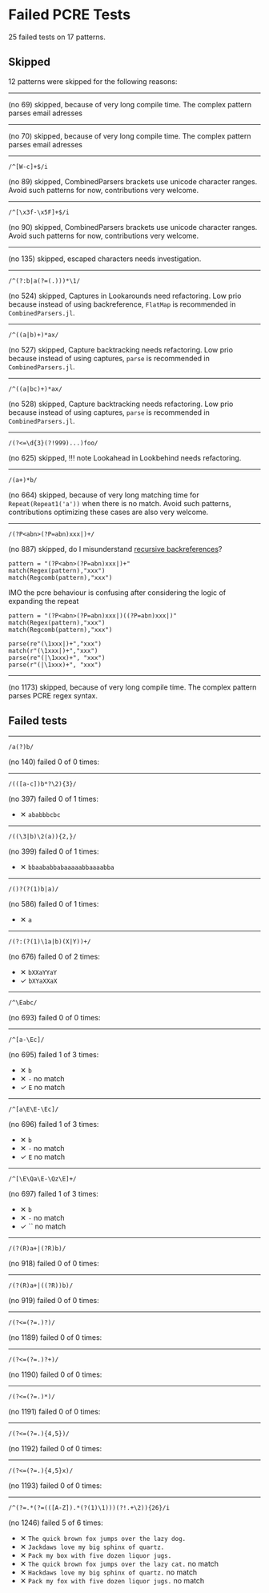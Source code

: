 
# Failed PCRE Tests
25 failed tests on 17 patterns.


## Skipped
12 patterns were skipped for the following reasons:


---


(no 69) skipped, because of very long compile time. The complex pattern parses email adresses

---


(no 70) skipped, because of very long compile time. The complex pattern parses email adresses

---

```
/^[W-c]+$/i
```

(no 89) skipped, CombinedParsers brackets use unicode character ranges. Avoid such patterns for now, contributions very welcome.


---

```
/^[\x3f-\x5F]+$/i
```

(no 90) skipped, CombinedParsers brackets use unicode character ranges. Avoid such patterns for now, contributions very welcome.


---


(no 135) skipped, escaped characters needs investigation.

---

```
/^(?:b|a(?=(.)))*\1/
```

(no 524) skipped, Captures in Lookarounds need refactoring. Low prio because instead of using backreference, `FlatMap` is recommended in `CombinedParsers.jl`.


---

```
/^((a|b)+)*ax/
```

(no 527) skipped, Capture backtracking needs refactoring. Low prio because instead of using captures, `parse` is recommended in `CombinedParsers.jl`.


---

```
/^((a|bc)+)*ax/
```

(no 528) skipped, Capture backtracking needs refactoring. Low prio because instead of using captures, `parse` is recommended in `CombinedParsers.jl`.


---

```
/(?<=\d{3}(?!999)...)foo/
```

(no 625) skipped, 
!!! note
    Lookahead in Lookbehind needs refactoring.


---

```
/(a+)*b/
```

(no 664) skipped, because of very long matching time for `Repeat(Repeat1('a'))` when there is no match. Avoid such patterns, contributions optimizing these cases are also very welcome.


---

```
/(?P<abn>(?P=abn)xxx|)+/
```

(no 887) skipped, do I misunderstand [recursive backreferences](https://www.pcre.org/original/doc/html/pcrepattern.html#SEC19)?

```@repl session
pattern = "(?P<abn>(?P=abn)xxx|)+"
match(Regex(pattern),"xxx")
match(Regcomb(pattern),"xxx")
```

IMO the pcre behaviour is confusing after considering the logic of expanding the repeat
```@repl session
pattern = "(?P<abn>(?P=abn)xxx|)((?P=abn)xxx|)"
match(Regex(pattern),"xxx")
match(Regcomb(pattern),"xxx")
```



```@repl session
parse(re"(\1xxx|)+","xxx")
match(r"(\1xxx|)+","xxx")
parse(re"(|\1xxx)+", "xxx")
parse(r"(|\1xxx)+", "xxx")
```




---


(no 1173) skipped, because of very long compile time. The complex pattern parses PCRE regex syntax.

## Failed tests


---

```
/a(?)b/
```
(no 140) failed  0 of 0 times:

---

```
/(([a-c])b*?\2){3}/
```
(no 397) failed  0 of 1 times:
- ✕ `ababbbcbc`

---

```
/((\3|b)\2(a)){2,}/
```
(no 399) failed  0 of 1 times:
- ✕ `bbaababbabaaaaabbaaaabba`

---

```
/()?(?(1)b|a)/
```
(no 586) failed  0 of 1 times:
- ✕ `a`

---

```
/(?:(?(1)\1a|b)(X|Y))+/
```
(no 676) failed  0 of 2 times:
- ✕ `bXXaYYaY`
- ✓ `bXYaXXaX`

---

```
/^\Eabc/
```
(no 693) failed  0 of 0 times:

---

```
/^[a-\Ec]/
```
(no 695) failed  1 of 3 times:
- ✕ `b`
- ✕ `-` no match
- ✓ `E` no match

---

```
/^[a\E\E-\Ec]/
```
(no 696) failed  1 of 3 times:
- ✕ `b`
- ✕ `-` no match
- ✓ `E` no match

---

```
/^[\E\Qa\E-\Qz\E]+/
```
(no 697) failed  1 of 3 times:
- ✕ `b`
- ✕ `-` no match
- ✓ `` no match

---

```
/(?(R)a+|(?R)b)/
```
(no 918) failed  0 of 0 times:

---

```
/(?(R)a+|((?R))b)/
```
(no 919) failed  0 of 0 times:

---

```
/(?<=(?=.)?)/
```
(no 1189) failed  0 of 0 times:

---

```
/(?<=(?=.)?+)/
```
(no 1190) failed  0 of 0 times:

---

```
/(?<=(?=.)*)/
```
(no 1191) failed  0 of 0 times:

---

```
/(?<=(?=.){4,5})/
```
(no 1192) failed  0 of 0 times:

---

```
/(?<=(?=.){4,5}x)/
```
(no 1193) failed  0 of 0 times:

---

```
/^(?=.*(?=(([A-Z]).*(?(1)\1)))(?!.+\2)){26}/i
```
(no 1246) failed  5 of 6 times:
- ✕ `The quick brown fox jumps over the lazy dog.`
- ✕ `Jackdaws love my big sphinx of quartz.`
- ✕ `Pack my box with five dozen liquor jugs.`
- ✕ `The quick brown fox jumps over the lazy cat.` no match
- ✕ `Hackdaws love my big sphinx of quartz.` no match
- ✕ `Pack my fox with five dozen liquor jugs.` no match

